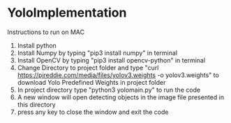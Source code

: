 # YoloImplementation

Instructions to run on MAC

1. Install python
2. Install Numpy by typing "pip3 install numpy" in terminal
3. Install OpenCV by typing "pip3 install opencv-python" in terminal
4. Change Directory to project folder and type "curl https://pjreddie.com/media/files/yolov3.weights -o yolov3.weights" to download Yolo Predefined Weights in project folder
5. In project directory type "python3 yolomain.py" to run the code
6. A new window will open detecting objects in the image file presented in this directory
7. press any key to close the window and exit the code
